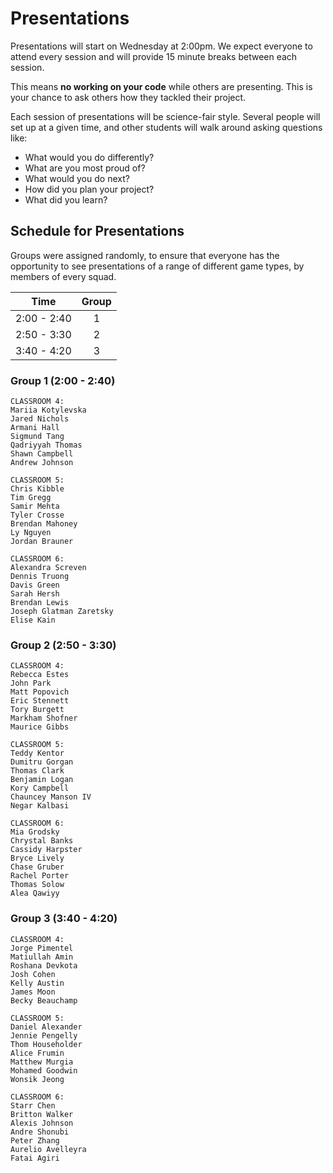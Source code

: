 # Presentations

Presentations will start on Wednesday at 2:00pm. We expect everyone to attend every session
and will provide 15 minute breaks between each session.

This means **no working on your code** while others are presenting. This is your chance
to ask others how they tackled their project.

Each session of presentations will be science-fair style. Several people will set up at
a given time, and other students will walk around asking questions like:

- What would you do differently?
- What are you most proud of?
- What would you do next?
- How did you plan your project?
- What did you learn?

## Schedule for Presentations
Groups were assigned randomly, to ensure that everyone has the opportunity to see presentations of a range of different game types, by members of every squad.

| Time        | Group  |
|:-----------:|:------:|
| 2:00 - 2:40 | 1      |
| 2:50 - 3:30 | 2      |
| 3:40 - 4:20 | 3      |

### Group 1 (2:00 - 2:40)
```text
CLASSROOM 4:
Mariia Kotylevska
Jared Nichols
Armani Hall
Sigmund Tang
Qadriyyah Thomas
Shawn Campbell
Andrew Johnson

CLASSROOM 5:
Chris Kibble
Tim Gregg
Samir Mehta
Tyler Crosse
Brendan Mahoney
Ly Nguyen
Jordan Brauner

CLASSROOM 6:
Alexandra Screven
Dennis Truong
Davis Green
Sarah Hersh
Brendan Lewis
Joseph Glatman Zaretsky
Elise Kain
```
### Group 2 (2:50 - 3:30)
```text
CLASSROOM 4:
Rebecca Estes
John Park
Matt Popovich
Eric Stennett
Tory Burgett
Markham Shofner
Maurice Gibbs

CLASSROOM 5:
Teddy Kentor
Dumitru Gorgan
Thomas Clark
Benjamin Logan
Kory Campbell
Chauncey Manson IV
Negar Kalbasi

CLASSROOM 6:
Mia Grodsky
Chrystal Banks
Cassidy Harpster
Bryce Lively
Chase Gruber
Rachel Porter
Thomas Solow
Alea Qawiyy
```
### Group 3 (3:40 - 4:20)
```text
CLASSROOM 4:
Jorge Pimentel
Matiullah Amin
Roshana Devkota
Josh Cohen
Kelly Austin
James Moon
Becky Beauchamp

CLASSROOM 5:
Daniel Alexander
Jennie Pengelly
Thom Householder
Alice Frumin
Matthew Murgia
Mohamed Goodwin
Wonsik Jeong

CLASSROOM 6:
Starr Chen
Britton Walker
Alexis Johnson
Andre Shonubi
Peter Zhang
Aurelio Avelleyra
Fatai Agiri
```
